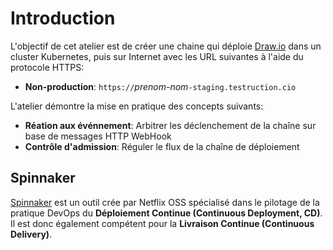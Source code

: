 # Introduction

L'objectif de cet atelier est de créer une chaine qui déploie [Draw.io](https://draw.io) dans un cluster Kubernetes, puis sur Internet avec les URL suivantes à l'aide du protocole HTTPS:

* **Non-production**: `https://`_prenom-nom_`-staging.testruction.cio`

L'atelier démontre la mise en pratique des concepts suivants:

* **Réation aux événnement**: Arbitrer les déclenchement de la chaîne sur base de messages HTTP WebHook 
* **Contrôle d'admission**: Réguler le flux de la chaîne de déploiement

## Spinnaker

[Spinnaker](https://spinnaker.io) est un outil crée par Netflix OSS spécialisé dans le pilotage de la pratique DevOps du **Déploiement Continue (Continuous Deployment, CD)**.
Il est donc également compétent pour la **Livraison Continue (Continuous Delivery)**.
